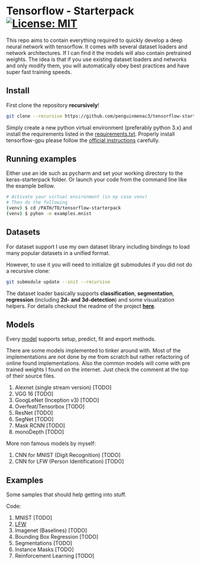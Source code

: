 # Tensorflow - Starterpack [![License: MIT](https://img.shields.io/badge/License-MIT-yellow.svg)](LICENSE)

This repo aims to contain everything required to quickly develop a deep neural network with tensorflow.
It comes with several dataset loaders and network architectures.
If I can find it the models will also contain pretrained weights.
The idea is that if you use existing dataset loaders and networks and only modify them, you will automatically obey best practices and have super fast training speeds.

## Install

First clone the repository **recursively**!

```bash
git clone --recursive https://github.com/penguinmenac3/tensorflow-starterpack.git
```

Simply create a new python virtual environment (preferably python 3.x) and install the requirements listed in the [requirements.txt](requirements.txt).
Properly install tensorflow-gpu please follow the [official instructions](https://www.tensorflow.org/install/) carefully.


## Running examples

Either use an ide such as pycharm and set your working directory to the keras-starterpack folder.
Or launch your code from the command line like the example bellow.

```bash
# Activate your virtual environment (in my case venv)
# Then do the following
(venv) $ cd /PATH/TO/tensorflow-starterpack
(venv) $ pyhon -m examples.mnist
```

## Datasets

For dataset support I use my own dataset library including bindings to load many popular datasets in a unified format.

However, to use it you will need to initialize git submodules if you did not do a recursive clone:

```bash
git submodule update --init --recursive
```

The dataset loader basically supports **classification**, **segmentation**, **regression** (including **2d- and 3d-detection**) and some visualization helpers.
For details checkout the readme of the project [**here**](https://github.com/penguinmenac3/datasets/blob/master/README.md).

## Models

Every [model](models/model.py) supports setup, predict, fit and export methods.

There are some models implemented to tinker around with.
Most of the implementations are not done by me from scratch but rather refactoring of online found implementations.
Also the common models will come with pre trained weights I found on the internet.
Just check the comment at the top of their source files.

1. Alexnet (single stream version) [TODO]
2. VGG 16 [TODO]
3. GoogLeNet (Inception v3) [TODO]
4. Overfeat/Tensorbox [TODO]
5. ResNet [TODO]
6. SegNet [TODO]
7. Mask RCNN [TODO]
8. monoDepth [TODO]

More non famous models by myself:

1. CNN for MNIST (Digit Recognition) [TODO]
3. CNN for LFW (Person Identification) [TODO]

## Examples

Some samples that should help getting into stuff.

Code:

1. MNIST [TODO]
2. [LFW](examples/lfw_example.py)
3. Imagenet (Baselines) [TODO]
4. Bounding Box Regression [TODO]
5. Segmentations [TODO]
6. Instance Masks [TODO]
7. Reinforcement Learning [TODO]
